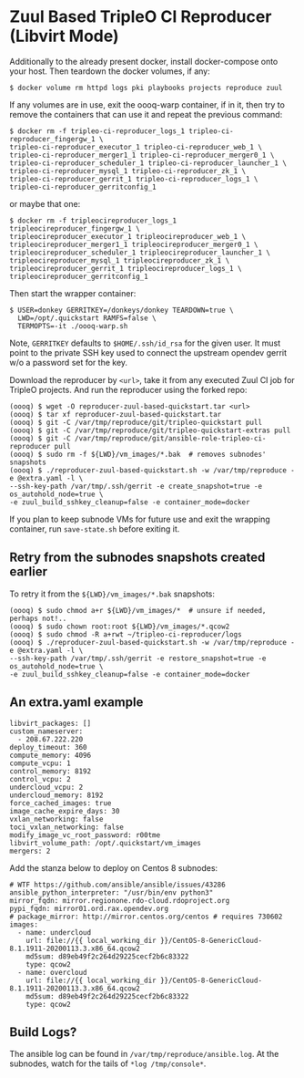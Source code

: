 # Zuul Based TripleO CI Reproducer (Libvirt Mode)

Additionally to the already present docker, install docker-compose onto your
host. Then teardown the docker volumes, if any:

```
$ docker volume rm httpd logs pki playbooks projects reproduce zuul
```

If any volumes are in use, exit the oooq-warp container, if in it, then try to
remove the containers that can use it and repeat the previous command:
```
$ docker rm -f tripleo-ci-reproducer_logs_1 tripleo-ci-reproducer_fingergw_1 \
tripleo-ci-reproducer_executor_1 tripleo-ci-reproducer_web_1 \
tripleo-ci-reproducer_merger1_1 tripleo-ci-reproducer_merger0_1 \
tripleo-ci-reproducer_scheduler_1 tripleo-ci-reproducer_launcher_1 \
tripleo-ci-reproducer_mysql_1 tripleo-ci-reproducer_zk_1 \
tripleo-ci-reproducer_gerrit_1 tripleo-ci-reproducer_logs_1 \
tripleo-ci-reproducer_gerritconfig_1
```
or maybe that one:
```
$ docker rm -f tripleocireproducer_logs_1 tripleocireproducer_fingergw_1 \
tripleocireproducer_executor_1 tripleocireproducer_web_1 \
tripleocireproducer_merger1_1 tripleocireproducer_merger0_1 \
tripleocireproducer_scheduler_1 tripleocireproducer_launcher_1 \
tripleocireproducer_mysql_1 tripleocireproducer_zk_1 \
tripleocireproducer_gerrit_1 tripleocireproducer_logs_1 \
tripleocireproducer_gerritconfig_1
```

Then start the wrapper container:
```
$ USER=donkey GERRITKEY=/donkeys/donkey TEARDOWN=true \
  LWD=/opt/.quickstart RAMFS=false \
  TERMOPTS=-it ./oooq-warp.sh
```
Note, `GERRITKEY` defaults to `$HOME/.ssh/id_rsa` for the given user. It must
point to the private SSH key used to connect the upstream opendev gerrit w/o
a password set for the key.

Download the reproducer by `<url>`, take it from any executed Zuul CI job for
TripleO projects. And run the reproducer using the forked repo:

```
(oooq) $ wget -O reproducer-zuul-based-quickstart.tar <url>
(oooq) $ tar xf reproducer-zuul-based-quickstart.tar
(oooq) $ git -C /var/tmp/reproduce/git/tripleo-quickstart pull
(oooq) $ git -C /var/tmp/reproduce/git/tripleo-quickstart-extras pull
(oooq) $ git -C /var/tmp/reproduce/git/ansible-role-tripleo-ci-reproducer pull
(oooq) $ sudo rm -f ${LWD}/vm_images/*.bak  # removes subnodes' snapshots
(oooq) $ ./reproducer-zuul-based-quickstart.sh -w /var/tmp/reproduce -e @extra.yaml -l \
--ssh-key-path /var/tmp/.ssh/gerrit -e create_snapshot=true -e os_autohold_node=true \
-e zuul_build_sshkey_cleanup=false -e container_mode=docker
```
If you plan to keep subnode VMs for future use and exit the wrapping container,
run ``save-state.sh`` before exiting it.

## Retry from the subnodes snapshots created earlier
To retry it from the `${LWD}/vm_images/*.bak` snapshots:
```
(oooq) $ sudo chmod a+r ${LWD}/vm_images/*  # unsure if needed, perhaps not!..
(oooq) $ sudo chown root:root ${LWD}/vm_images/*.qcow2
(oooq) $ sudo chmod -R a+rwt ~/tripleo-ci-reproducer/logs
(oooq) $ ./reproducer-zuul-based-quickstart.sh -w /var/tmp/reproduce -e @extra.yaml -l \
--ssh-key-path /var/tmp/.ssh/gerrit -e restore_snapshot=true -e os_autohold_node=true \
-e zuul_build_sshkey_cleanup=false -e container_mode=docker
```

## An extra.yaml example
```
libvirt_packages: []
custom_nameserver:
  - 208.67.222.220
deploy_timeout: 360
compute_memory: 4096
compute_vcpu: 1
control_memory: 8192
control_vcpu: 2
undercloud_vcpu: 2
undercloud_memory: 8192
force_cached_images: true
image_cache_expire_days: 30
vxlan_networking: false
toci_vxlan_networking: false
modify_image_vc_root_password: r00tme
libvirt_volume_path: /opt/.quickstart/vm_images
mergers: 2
```
Add the stanza below to deploy on Centos 8 subnodes:
```
# WTF https://github.com/ansible/ansible/issues/43286
ansible_python_interpreter: "/usr/bin/env python3"
mirror_fqdn: mirror.regionone.rdo-cloud.rdoproject.org
pypi_fqdn: mirror01.ord.rax.opendev.org
# package_mirror: http://mirror.centos.org/centos # requires 730602
images:
  - name: undercloud
    url: file://{{ local_working_dir }}/CentOS-8-GenericCloud-8.1.1911-20200113.3.x86_64.qcow2
    md5sum: d89eb49f2c264d29225cecf2b6c83322
    type: qcow2
  - name: overcloud
    url: file://{{ local_working_dir }}/CentOS-8-GenericCloud-8.1.1911-20200113.3.x86_64.qcow2
    md5sum: d89eb49f2c264d29225cecf2b6c83322
    type: qcow2
```

## Build Logs?
The ansible log can be found in `/var/tmp/reproduce/ansible.log`.
At the subnodes, watch for the tails of
`*log /tmp/console*`.
